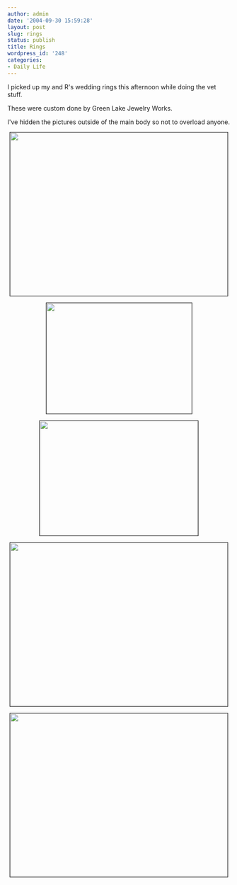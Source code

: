 ```yaml
---
author: admin
date: '2004-09-30 15:59:28'
layout: post
slug: rings
status: publish
title: Rings
wordpress_id: '248'
categories:
- Daily Life
---
```

I picked up my and R's wedding rings this afternoon while doing the vet
stuff.

These were custom done by Green Lake Jewelry Works.

I've hidden the pictures outside of the main body so not to overload anyone.

<!--more-->
<p align="center"> <img src="http://www.arcanology.com/images/Rings-004-web.jpg" border="1" height="369" width="492" /></p>
<p align="center"> <img src="http://www.arcanology.com/images/Rings-005-web.jpg" border="1" height="250" width="329" /></p>
<p align="center"> <img src="http://www.arcanology.com/images/Rings-006-web.jpg" border="1" height="259" width="358" /></p>
<p align="center"> <img src="http://www.arcanology.com/images/Rings-002-web.jpg" border="1" height="369" width="492" /></p>
<p align="center"> <img src="http://www.arcanology.com/images/Rings-003-web.jpg" border="1" height="369" width="492" /></p>
